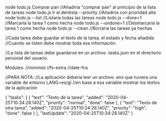 node todo.js Comprar pan //Añadiria "comprar pan" al principio de la lista de tareas
node todo.js Ir al dentista --priority //Añadiria con prioridad alta
node todo.js --list //Listaría todas las tareas
node todo.js --done=1 //Marcaría la tarea 1 como hecha
node todo.js --undone=1 //Desmarcaría la tarea 1 como hecha
node todo.js --clean //Borraria las tareas ya hechas

//Cada tarea debe guardar el texto de la tarea, el estado y fecha añadida
//Cuando se listen debe mostrar toda esa información

//La lista de tareas debe guardarse en un archivo .tasks.json en el directorio personal del usuario.

Modules:
//minimist
//fs-extra
//date-fns

//PARA NOTA:
//La aplicación debería leer un archivo .env que tuviera una variable de entorno LANG=es/gl
//en base a esa variable mostrar los textos de la aplicación

{
"tasks": [
{
"text": "Texto de la tarea",
"added": "2020-04-25T10:34:28.140Z",
"priority": "normal",
"done": false
},
{
"text": "Texto de otra tarea",
"added": "2020-04-25T10:24:28.140Z",
"priority": "high",
"done": false
}
],
"lastUpdate": "2020-04-25T10:34:28.140Z"
}
